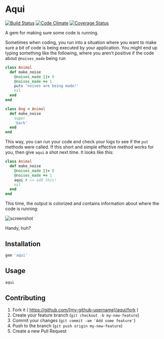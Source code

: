 # Aqui

[![Build Status](https://travis-ci.org/hstove/aqui.svg?branch=master)](https://travis-ci.org/hstove/aqui)
[![Code Climate](https://codeclimate.com/github/hstove/aqui.png)](https://codeclimate.com/github/hstove/aqui)
[![Coverage Status](https://coveralls.io/repos/hstove/aqui/badge.svg)](https://coveralls.io/r/hstove/aqui)

A gem for making sure some code is running.

Sometimes when coding, you run into a situation where you want to make sure
a bit of code is being executed by your application. You might end up
typing something like the following, where you aren't positive if the code about `@noises_made` being run

~~~ruby
class Animal
  def make_noise
    @noises_made ||= 0
    @noises_made += 1
    puts 'noises are being made!'
    nil
  end
end

class Dog < Animal
  def make_noise
    super
    'bark'
  end
end
~~~

This way, you can run your code and check your logs to see if the `put`
methods were called. If this short and simple effective method works for you,
then give `aqui` a shot next time. It looks like this:

~~~ruby
class Animal
  def make_noise
    @noises_made ||= 0
    @noises_made += 1
    aqui # <= add this!
    nil
  end
end
~~~

This time, the output is colorized and contains information about where the code is running:

![screenshot](http://i.imgur.com/M1ULD9O.png)

Handy, huh?

## Installation

```ruby
gem 'aqui'
```

## Usage

```ruby
aqui
```

## Contributing

1. Fork it ( https://github.com/[my-github-username]/aqui/fork )
2. Create your feature branch (`git checkout -b my-new-feature`)
3. Commit your changes (`git commit -am 'Add some feature'`)
4. Push to the branch (`git push origin my-new-feature`)
5. Create a new Pull Request
